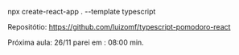 npx create-react-app . --template typescript

Repositótio: https://github.com/luizomf/typescript-pomodoro-react

Próxima aula: 26/11
parei em : 08:00 min.
